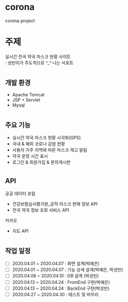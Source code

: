 # corona
corona project

# 주제 
실시간 전국 약국 마스크 현황 사이트  
: 성빈이가 주도적으로 ^_^ 나는 서포트
#
## 개발 환경
- Apache Tomcat
- JSP + Servlet
- Mysql
#
## 주요 기능
- 실시간 약국 마스크 현황 시각화(GPS)
- 국내 & 해외 코로나 감염 현황
- 사용자 거주 지역에 따른 마스크 재고 알림
- 약국 운영 시간 표시
- 로그인 & 회원가입 & 문의게시판
#
## API
공공 데이터 포털
* 건강보험심사평가원_공적 마스크 판매 정보 API
* 전국 약국 정보 조회 서비스 API

카카오
* 지도 API
#
## 작업 일정
- [ ] 2020.04.01 ~ 2020.04.07 : 화면 설계(박예은)
- [ ] 2020.04.01 ~ 2020.04.07 : 기능 상세 설계(박예은, 박성빈)
- [ ] 2020.04.08 ~ 2020.04.10 : DB 설계 (박성빈)
- [ ] 2020.04.13 ~ 2020.04.24 : FrontEnd 구현(박예은)
- [ ] 2020.04.13 ~ 2020.04.24 : BackEnd 구현(박성빈)
- [ ] 2020.04.27 ~ 2020.04.30 : 테스트 및 마무리
